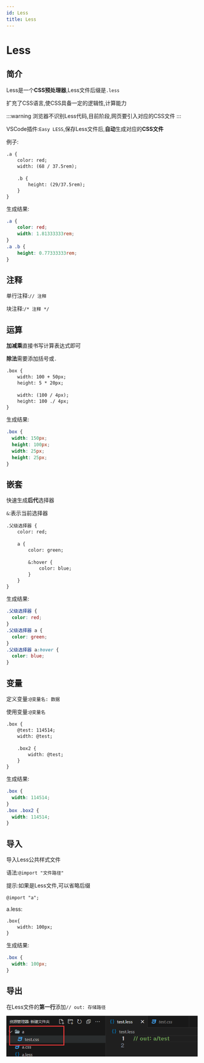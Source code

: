 ```yaml
---
id: Less
title: Less
---
```


# Less

## 简介

Less是一个**CSS预处理器**,Less文件后缀是`.less`

扩充了CSS语言,使CSS具备一定的逻辑性,计算能力

:::warning
浏览器不识别Less代码,目前阶段,网页要引入对应的CSS文件
:::

VSCode插件:`Easy LESS`,保存Less文件后,**自动**生成对应的**CSS文件**

例子:

```less showLineNumbers
.a {
    color: red;
    width: (68 / 37.5rem);

    .b {
        height: (29/37.5rem);
    }
}
```

生成结果:

```css showLineNumbers
.a {
    color: red;
    width: 1.81333333rem;
}
.a .b {
    height: 0.77333333rem;
}
```

## 注释

单行注释:`// 注释`

块注释:`/* 注释 */`

## 运算

**加减乘**直接书写计算表达式即可

**除法**需要添加括号或`.`

```less showLineNumbers
.box {
    width: 100 + 50px;
    height: 5 * 20px;

    width: (100 / 4px);
    height: 100 ./ 4px;
}
```

生成结果:

```css showLineNumbers
.box {
  width: 150px;
  height: 100px;
  width: 25px;
  height: 25px;
}
```

## 嵌套

快速生成**后代**选择器

`&`:表示当前选择器

```less showLineNumbers
.父级选择器 {
    color: red;

    a {
        color: green;

        &:hover {
            color: blue;
        }
    }
}
```

生成结果:

```css showLineNumbers
.父级选择器 {
  color: red;
}
.父级选择器 a {
  color: green;
}
.父级选择器 a:hover {
  color: blue;
}
```

## 变量

定义变量:`@变量名: 数据`

使用变量:`@变量名`

```less showLineNumbers
.box {
    @test: 114514;
    width: @test;

    .box2 {
        width: @test;
    }
}
```

生成结果:

```css showLineNumbers
.box {
  width: 114514;
}
.box .box2 {
  width: 114514;
}
```

## 导入

导入Less公共样式文件

语法:`@import "文件路径"`

提示:如果是Less文件,可以省略后缀

```less showLineNumbers
@import "a";
```

a.less:

```less showLineNumbers
.box{
    width: 100px;
}
```

生成结果:

```css showLineNumbers
.box {
  width: 100px;
}
```

## 导出

在Less文件的**第一行**添加`// out: 存储路径`

![97a4c2b9b0616e8f3cd2fa8237b2512de92dac4e](Assets/97a4c2b9b0616e8f3cd2fa8237b2512de92dac4e.png)
